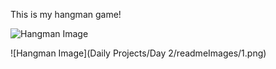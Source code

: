 This is my hangman game!

![Hangman Image](Day2/readmeImages/1.png)

![Hangman Image](Daily Projects/Day 2/readmeImages/1.png)
